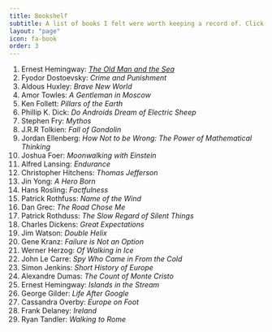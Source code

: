 ```yaml
---
title: Bookshelf
subtitle: A list of books I felt were worth keeping a record of. Click on the titles for a semblance of a review or some thoughts on the book.
layout: "page"
icon: fa-book
order: 3
---
```


1. Ernest Hemingway: [ *The Old Man and the Sea* ](https://www.theguardian.com/books/booksblog/2011/jan/04/best-boring-books)
2. Fyodor Dostoevsky: *Crime and Punishment*
3. Aldous Huxley: *Brave New World*
4. Amor Towles: *A Gentleman in Moscow*
5. Ken Follett: *Pillars of the Earth*
6. Phillip K. Dick: *Do Androids Dream of Electric Sheep*
7. Stephen Fry: *Mythos*
8. J.R.R Tolkien: *Fall of Gondolin*
9. Jordan Ellenberg: *How Not to be Wrong: The Power of Mathematical Thinking*
10. Joshua Foer: *Moonwalking with Einstein*
11. Alfred Lansing: *Endurance*
12. Christopher Hitchens: *Thomas Jefferson*
13. Jin Yong: *A Hero Born*
14. Hans Rosling: *Factfulness*
15. Patrick Rothfuss: *Name of the Wind*
16. Dan Grec: *The Road Chose Me*
17. Patrick Rothduss: *The Slow Regard of Silent Things*
18. Charles Dickens: *Great Expectations*
19. Jim Watson: *Double Helix*
20. Gene Kranz: *Failure is Not an Option*
21. Werner Herzog: *Of Walking in Ice*
22. John Le Carre: *Spy Who Came in From the Cold*
23. Simon Jenkins: *Short History of Europe*
24. Alexandre Dumas: *The Count of Monte Cristo*
25. Ernest Hemingway: *Islands in the Stream*
26. George Gilder: *Life After Google*
27. Cassandra Overby: *Europe on Foot*
28. Frank Delaney: *Ireland*
29. Ryan Tandler: *Walking to Rome*

